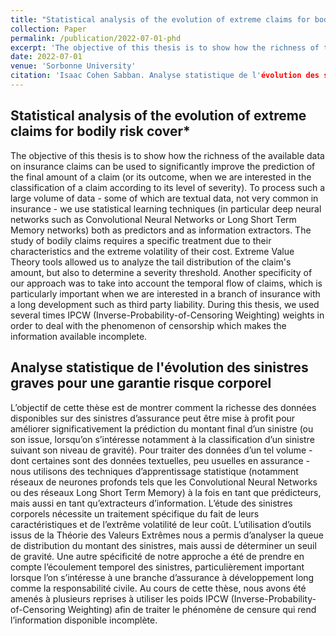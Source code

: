 ```yaml
---
title: "Statistical analysis of the evolution of extreme claims for bodily risk cover."
collection: Paper
permalink: /publication/2022-07-01-phd
excerpt: 'The objective of this thesis is to show how the richness of the available data on insurance claims can be used to significantly improve the prediction of the final amount of a claim (or its outcome, when we are interested in the classification of a claim according to its level of severity). To process such a large volume of data - some of which are textual data, not very common in insurance - we use statistical learning techniques (in particular deep neural networks such as Convolutional Neural Networks or Long Short Term Memory networks) both as predictors and as information extractors. The study of bodily claims requires a specific treatment due to their characteristics and the extreme volatility of their cost. Extreme Value Theory tools allowed us to analyze the tail distribution of the claim's amount, but also to determine a severity threshold. Another specificity of our approach was to take into account the temporal flow of claims, which is particularly important when we are interested in a branch of insurance with a long development such as third party liability. During this thesis, we used several times IPCW (Inverse-Probability-of-Censoring Weighting) weights in order to deal with the phenomenon of censorship which makes the information available incomplete.'
date: 2022-07-01
venue: 'Sorbonne University'
citation: 'Isaac Cohen Sabban. Analyse statistique de l'évolution des sinistres graves pour une garantie risque corporel. Mathématiques. Sorbonne Université, 2022. Français.'
---
```

## Statistical analysis of the evolution of extreme claims for bodily risk cover*

The objective of this thesis is to show how the richness of the available data on insurance claims can be used to significantly improve the prediction of the final amount of a claim (or its outcome, when we are interested in the classification of a claim according to its level of severity). To process such a large volume of data - some of which are textual data, not very common in insurance - we use statistical learning techniques (in particular deep neural networks such as Convolutional Neural Networks or Long Short Term Memory networks) both as predictors and as information extractors. The study of bodily claims requires a specific treatment due to their characteristics and the extreme volatility of their cost. Extreme Value Theory tools allowed us to analyze the tail distribution of the claim's amount, but also to determine a severity threshold. Another specificity of our approach was to take into account the temporal flow of claims, which is particularly important when we are interested in a branch of insurance with a long development such as third party liability. During this thesis, we used several times IPCW (Inverse-Probability-of-Censoring Weighting) weights in order to deal with the phenomenon of censorship which makes the information available incomplete.

## Analyse statistique de l'évolution des sinistres graves pour une garantie risque corporel

L’objectif de cette thèse est de montrer comment la richesse des données disponibles sur des sinistres d’assurance peut être mise à profit pour améliorer significativement la prédiction du montant final d’un sinistre (ou son issue, lorsqu’on s’intéresse notamment à la classification d’un sinistre suivant son niveau de gravité). Pour traiter des données d’un tel volume - dont certaines sont des données textuelles, peu usuelles en assurance - nous utilisons des techniques d’apprentissage statistique (notamment réseaux de neurones profonds tels que les Convolutional Neural Networks ou des réseaux Long Short Term Memory) à la fois en tant que prédicteurs, mais aussi en tant qu’extracteurs d’information. L’étude des sinistres corporels nécessite un traitement spécifique du fait de leurs caractéristiques et de l’extrême volatilité de leur coût. L’utilisation d’outils issus de la Théorie des Valeurs Extrêmes nous a permis d’analyser la queue de distribution du montant des sinistres, mais aussi de déterminer un seuil de gravité. Une autre spécificité de notre approche a été de prendre en compte l’écoulement temporel des sinistres, particulièrement important lorsque l’on s’intéresse à une branche d’assurance à développement long comme la responsabilité civile. Au cours de cette thèse, nous avons été amenés à plusieurs reprises à utiliser les poids IPCW (Inverse-Probability-of-Censoring Weighting) afin de traiter le phénomène de censure qui rend l’information disponible incomplète.
